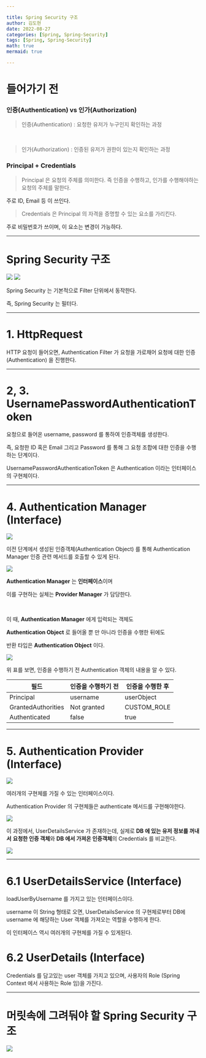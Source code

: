 ```yaml
---

title: Spring Security 구조
author: 김도현
date: 2022-08-27
categories: [Spring, Spring-Security]
tags: [Spring, Spring-Security]
math: true
mermaid: true

---
```


# 들어가기 전

### 인증(Authentication) vs 인가(Authorization)

> 인증(Authentication) : 요청한 유저가 누구인지 확인하는 과정

<br>

> 인가(Authorization) : 인증된 유저가 권한이 있는지 확인하는 과정

### Principal + Credentials

> Principal 은 요청의 주체를 의미한다. 즉 인증을 수행하고, 인가를 수행해야하는 요청의 주체를 말한다.

주로 ID, Email 등 이 쓰인다.

> Credentials 은 Principal 의 자격을 증명할 수 있는 요소를 가리킨다.

주로 비밀번호가 쓰이며, 이 요소는 변경이 가능하다.

---

# Spring Security 구조

![](https://img1.daumcdn.net/thumb/R1280x0/?scode=mtistory2&fname=https%3A%2F%2Fblog.kakaocdn.net%2Fdn%2F4pcAz%2FbtqyXp7w7Fz%2F2aY0aSm9eJhRVYB1bsMLwK%2Fimg.png)
![](https://www.javainuse.com/series-2-2-min.jpg)

Spring Security 는 기본적으로 Filter 단위에서 동작한다.

즉, Spring Security 는 필터다.

---

# 1. HttpRequest

HTTP 요청이 들어오면, Authentication Filter 가 요청을 가로채어 요청에 대한 인증(Authentication) 을 진행한다.

---

# 2, 3. UsernamePasswordAuthenticationToken

요청으로 들어온 username, password 를 통하여 인증객체를 생성한다.

즉, 요청한 ID 혹은 Email 그리고 Password 를 통해 그 요청 조합에 대한 인증을 수행하는 단계이다.

UsernamePasswordAuthenticationToken 은 Authentication 이라는 인터페이스의 구현체이다.

---

# 4. Authentication Manager (Interface)

![](https://www.javainuse.com/series-2-9-min.JPG)


이전 단계에서 생성된 인증객체(Authentication Object) 를 통해 Authentication Manager 인증 관련 메서드를 호출할 수 있게 된다.

![](https://www.javainuse.com/series-2-13-min.JPG)

**Authentication Manager** 는 **인터페이스**이며

이를 구현하는 실체는 **Provider Manager** 가 담당한다.

<br>

이 때, **Authentication Manager** 에게 입력되는 객체도

**Authentication Object** 로 들어올 뿐 만 아니라 인증을 수행한 뒤에도

반환 타입은 **Authentication Object** 이다.

![](https://www.javainuse.com/series-3-2-min.JPG)

위 표를 보면, 인증을 수행하기 전 Authentication 객체의 내용을 알 수 있다.

| 필드                 | 인증을 수행하기 전  | 인증을 수행한 후   |
|--------------------|-------------|-------------|
| Principal          | username    | userObject  |
| GrantedAuthorities | Not granted | CUSTOM_ROLE |
| Authenticated      | false       | true        |

---

# 5. Authentication Provider (Interface)

![](https://www.javainuse.com/series-2-10-min.JPG)

여러개의 구현체를 가질 수 있는 인터페이스이다.

Authentication Provider 의 구현체들은 authenticate 메서드를 구현해야한다.

![](https://www.javainuse.com/series-2-15-min.JPG)

이 과정에서, UserDetailsService 가 존재하는데, 실제로 **DB 에 있는 유저 정보를 꺼내서** **요청한 인증 객체**와 **DB 에서 가져온 인증객체**의 Credentials 를 비교한다.

![](https://www.javainuse.com/series-2-11-min.JPG)

---

# 6.1 UserDetailsService (Interface)

loadUserByUsername 를 가지고 있는 인터페이스이다.

username 이 String 형태로 오면, UserDetailsService 의 구현체로부터 DB에 username 에 해당하는 User 객체를 가져오는 역할을 수행하게 한다.

이 인터페이스 역시 여러개의 구현체를 가질 수 있게된다.

# 6.2 UserDetails (Interface)

Credentials 를 담고있는 user 객체를 가지고 있으며, 사용자의 Role (Spring Context 에서 사용하는 Role 임)을 가진다.

---

# 머릿속에 그려둬야 할 Spring Security 구조

![](https://media-exp1.licdn.com/dms/image/C4E12AQGV1dvmP2MVoA/article-inline_image-shrink_1500_2232/0/1615134053416?e=1666828800&v=beta&t=-VFQTo3l3nhyrHBSQlYz1vX5d623msjIiQduXRraeFo)

